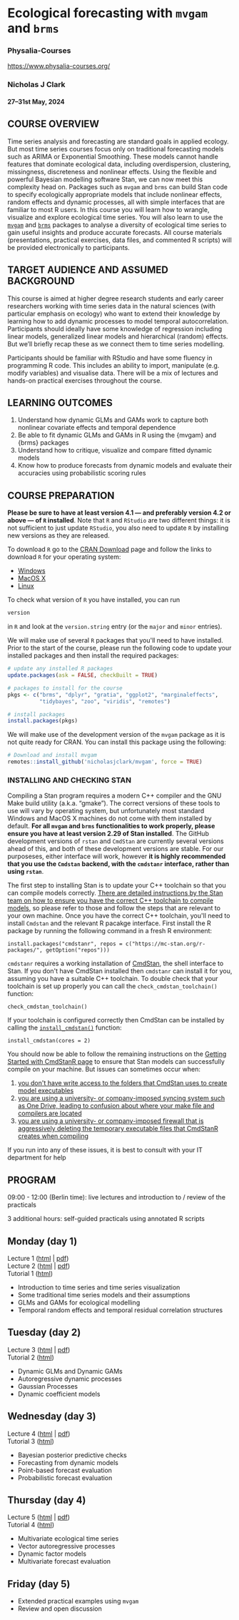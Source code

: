 # Ecological forecasting with `mvgam` and `brms`

### Physalia-Courses 

https://www.physalia-courses.org/

### Nicholas J Clark

#### 27&ndash;31st May, 2024

## COURSE OVERVIEW
Time series analysis and forecasting are standard goals in applied ecology. But most time series courses focus only on traditional forecasting models such as ARIMA or Exponential Smoothing. These models cannot handle features that dominate ecological data, including overdispersion, clustering, missingness, discreteness and nonlinear effects. Using the flexible and powerful Bayesian modelling software Stan, we can now meet this complexity head on. Packages such as `mvgam` and `brms` can build Stan code to specify ecologically appropriate models that include nonlinear effects, random effects and dynamic processes, all with simple interfaces that are familiar to most R users. In this course you will learn how to wrangle, visualize and explore ecological time series. You will also learn to use the [`mvgam`](https://nicholasjclark.github.io/mvgam/) and [`brms`](https://paul-buerkner.github.io/brms/) packages to analyse a diversity of ecological time series to gain useful insights and produce accurate forecasts. All course materials (presentations, practical exercises, data files, and commented R scripts) will be provided electronically to participants.

## TARGET AUDIENCE AND ASSUMED BACKGROUND
This course is aimed at higher degree research students and early career researchers working with time series data in the natural sciences (with particular emphasis on ecology) who want to extend their knowledge by learning how to add dynamic processes to model temporal autocorrelation. Participants should ideally have some knowledge of regression including linear models, generalized linear models and hierarchical (random) effects. But we’ll briefly recap these as we connect them to time series modelling.

Participants should be familiar with RStudio and have some fluency in programming R code. This includes an ability to import, manipulate (e.g. modify variables) and visualise data. There will be a mix of lectures and hands-on practical exercises throughout the course.

## LEARNING OUTCOMES
1.    Understand how dynamic GLMs and GAMs work to capture both nonlinear covariate effects and temporal dependence
2.    Be able to fit dynamic GLMs and GAMs in R using the {mvgam} and {brms} packages
3.    Understand how to critique, visualize and compare fitted dynamic models
4.    Know how to produce forecasts from dynamic models and evaluate their accuracies using probabilistic scoring rules

## COURSE PREPARATION

**Please be sure to have at least version 4.1 &mdash; and preferably version 4.2 or above &mdash; of `R` installed**. Note that `R` and `RStudio` are two different things: it is not sufficient to just update `RStudio`, you also need to update `R` by installing new versions as they are released.

To download `R` go to the [CRAN Download](https://cran.r-project.org/) page and follow the links to download `R` for your operating system:

* [Windows](https://cran.r-project.org/bin/windows/)
* [MacOS X](https://cran.r-project.org/bin/macosx/)
* [Linux](https://cran.r-project.org/bin/linux/)

To check what version of `R` you have installed, you can run

```r
version
```

in `R` and look at the `version.string` entry (or the `major` and `minor` entries).

We will make use of several `R` packages that you'll need to have installed. Prior to the start of the course, please run the following code to update your installed packages and then install the required packages:

```r
# update any installed R packages
update.packages(ask = FALSE, checkBuilt = TRUE)

# packages to install for the course
pkgs <- c("brms", "dplyr", "gratia", "ggplot2", "marginaleffects",
          "tidybayes", "zoo", "viridis", "remotes")

# install packages
install.packages(pkgs)
```

We will make use of the development version of the `mvgam` package as it is not quite ready for CRAN. You can install this package using the following:

```r
# Download and install mvgam
remotes::install_github('nicholasjclark/mvgam', force = TRUE)
```

### INSTALLING AND CHECKING STAN
Compiling a Stan program requires a modern C++ compiler and the GNU Make build utility (a.k.a. “gmake”). The correct versions of these tools to use will vary by operating system, but unfortunately most standard Windows and MacOS X machines do not come with them installed by default. **For all `mvgam` and `brms` functionalities to work properly, please ensure you have at least version 2.29 of Stan installed**. The GitHub development versions of `rstan` and `CmdStan` are currently several versions ahead of this, and both of these development versions are stable. For our purposeses, either interface will work, however **it is highly recommended that you use the `Cmdstan` backend, with the `cmdstanr` interface, rather than using `rstan`**. 

The first step to installing Stan is to update your C++ toolchain so that you can compile models correctly. [There are detailed instructions by the Stan team on how to ensure you have the correct C++ toolchain to compile models](https://mc-stan.org/docs/cmdstan-guide/installation.html#cpp-toolchain), so please refer to those and follow the steps that are relevant to your own machine. Once you have the correct C++ toolchain, you'll need to install `Cmdstan` and the relevant R pacakge interface. First install the R package by running the following command in a fresh R environment:

```{r install, eval=FALSE}
install.packages("cmdstanr", repos = c("https://mc-stan.org/r-packages/", getOption("repos")))
```
`cmdstanr` requires a working installation of [CmdStan](https://mc-stan.org/users/interfaces/cmdstan.html), the shell interface to Stan. If you don't have CmdStan installed then `cmdstanr` can install it for you, assuming you have a suitable C++ toolchain. To double check that your toolchain is set up properly you can call
the `check_cmdstan_toolchain()` function:

```{r check-toolchain}
check_cmdstan_toolchain()
```
If your toolchain is configured correctly then CmdStan can be installed by calling the
[`install_cmdstan()`](https://mc-stan.org/cmdstanr/reference/install_cmdstan.html) function:

```{r install_cmdstan-2, eval=FALSE}
install_cmdstan(cores = 2)
```
You should now be able to follow the remaining instructions on the [Getting Started with CmdStanR page](https://mc-stan.org/cmdstanr/articles/cmdstanr.html) to ensure that Stan models can successfully compile on your machine. But issues can sometimes occur when:
1. [you don't have write access to the folders that CmdStan uses to create model executables](https://discourse.mc-stan.org/t/problem-running-cmdstan-on-computing-cluster/34747/5)
2. [you are using a university- or company-imposed syncing system such as One Drive, leading to confusion about where your make file and compilers are located](https://discourse.mc-stan.org/t/system-command-make-failed-models-wont-compile/30528)
3. [you are using a university- or company-imposed firewall that is aggressively deleting the temporary executable files that CmdStanR creates when compiling](https://discourse.mc-stan.org/t/trouble-with-cmdstan-toolchain-with-rtools42-on-windows-10-enterprise/28444)

If you run into any of these issues, it is best to consult with your IT department for help

## PROGRAM
09:00 - 12:00 (Berlin time): live lectures and introduction to / review of the practicals

3 additional hours: self-guided practicals using annotated R scripts

 

## Monday (day 1) 
Lecture 1 ([html](https://nicholasjclark.github.io/physalia-forecasting-course/day1/lecture_1_slidedeck) | [pdf](https://github.com/nicholasjclark/physalia-forecasting-course/raw/main/day1/lecture_1_slidedeck.pdf)) 
<br>
Lecture 2 ([html](https://nicholasjclark.github.io/physalia-forecasting-course/day1/lecture_2_slidedeck) | [pdf](https://github.com/nicholasjclark/physalia-forecasting-course/raw/main/day1/lecture_2_slidedeck.pdf))
<br>
Tutorial 1 ([html](https://nicholasjclark.github.io/physalia-forecasting-course/day1/tutorial_1_physalia))
* Introduction to time series and time series visualization
* Some traditional time series models and their assumptions
* GLMs and GAMs for ecological modelling
* Temporal random effects and temporal residual correlation structures


## Tuesday (day 2) 
Lecture 3 ([html](https://nicholasjclark.github.io/physalia-forecasting-course/day2/lecture_3_slidedeck) | [pdf](https://github.com/nicholasjclark/physalia-forecasting-course/raw/main/day2/lecture_3_slidedeck.pdf))
<br>
Tutorial 2 ([html](https://nicholasjclark.github.io/physalia-forecasting-course/day2/tutorial_2_physalia))
* Dynamic GLMs and Dynamic GAMs
* Autoregressive dynamic processes
* Gaussian Processes
* Dynamic coefficient models


## Wednesday (day 3)
Lecture 4 ([html](https://nicholasjclark.github.io/physalia-forecasting-course/day3/lecture_4_slidedeck) | [pdf](https://github.com/nicholasjclark/physalia-forecasting-course/raw/main/day3/lecture_4_slidedeck.pdf))
<br>
Tutorial 3 ([html](https://nicholasjclark.github.io/physalia-forecasting-course/day3/tutorial_3_physalia))
* Bayesian posterior predictive checks
* Forecasting from dynamic models
* Point-based forecast evaluation
* Probabilistic forecast evaluation


## Thursday (day 4)
Lecture 5 ([html](https://nicholasjclark.github.io/physalia-forecasting-course/day4/lecture_5_slidedeck) | [pdf](https://github.com/nicholasjclark/physalia-forecasting-course/raw/main/day4/lecture_5_slidedeck.pdf))
<br>
Tutorial 4 ([html](https://nicholasjclark.github.io/physalia-forecasting-course/day4/tutorial_4_physalia))
* Multivariate ecological time series
* Vector autoregressive processes
* Dynamic factor models
* Multivariate forecast evaluation


## Friday (day 5)
* Extended practical examples using `mvgam`
* Review and open discussion
